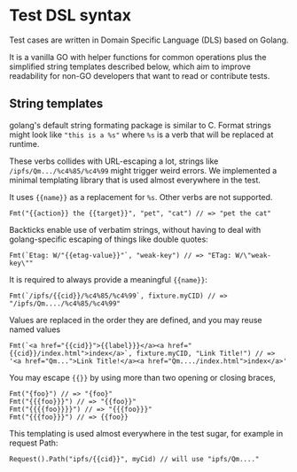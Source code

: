 # Test DSL syntax

Test cases are written in Domain Specific Language (DLS) based on Golang. 

It is a vanilla GO with helper functions for common operations plus the
simplified string templates described below, which aim to improve readability
for non-GO developers that want to read or contribute tests.

## String templates

golang's default string formating package is similar to C. Format strings might look like `"this is a %s"` where `%s` is a verb that will be replaced at runtime.

These verbs collides with URL-escaping a lot, strings like `/ipfs/Qm.../%c4%85/%c4%99` might trigger weird errors. We implemented a minimal templating library that is used almost everywhere in the test.

It uses `{{name}}` as a replacement for `%s`. Other verbs are not supported.


```golang
Fmt("{{action}} the {{target}}", "pet", "cat") // => "pet the cat"
```

Backticks enable use of verbatim strings, without having to deal with golang-specific escaping of things like double quotes:

```golang
Fmt(`Etag: W/"{{etag-value}}"`, "weak-key") // => "ETag: W/\"weak-key\""
```

It is required to always provide a meaningful `{{name}}`:

```golang
Fmt(`/ipfs/{{cid}}/%c4%85/%c4%99`, fixture.myCID) // => "/ipfs/Qm..../%c4%85/%c4%99"
```

Values are replaced in the order they are defined, and you may reuse named values

```golang
Fmt(`<a href="{{cid}}">{{label}}}</a><a href="{{cid}}/index.html">index</a>`, fixture.myCID, "Link Title!") // => '<a href="Qm...">Link Title!</a><a href="Qm..../index.html">index</a>'
```

You may escape `{{}}` by using more than two opening or closing braces,

```golang
Fmt("{foo}") // => "{foo}"
Fmt("{{{foo}}}") // => "{{foo}}"
Fmt("{{{{foo}}}}") // => "{{{foo}}}"
Fmt("{{{foo}}}") // => {{foo}}
```

This templating is used almost everywhere in the test sugar, for example in request Path:

```golang
Request().Path("ipfs/{{cid}}", myCid) // will use "ipfs/Qm...."
```

